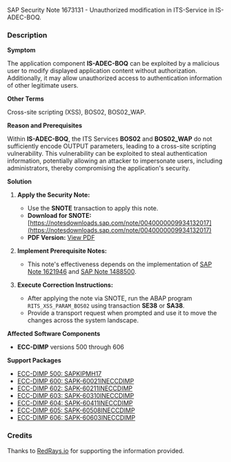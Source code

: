 SAP Security Note 1673131 - Unauthorized modification in ITS-Service in IS-ADEC-BOQ.

### Description

**Symptom**

The application component **IS-ADEC-BOQ** can be exploited by a malicious user to modify displayed application content without authorization. Additionally, it may allow unauthorized access to authentication information of other legitimate users.

**Other Terms**

Cross-site scripting (XSS), BOS02, BOS02_WAP.

**Reason and Prerequisites**

Within **IS-ADEC-BOQ**, the ITS Services **BOS02** and **BOS02_WAP** do not sufficiently encode OUTPUT parameters, leading to a cross-site scripting vulnerability. This vulnerability can be exploited to steal authentication information, potentially allowing an attacker to impersonate users, including administrators, thereby compromising the application's security.

**Solution**

1. **Apply the Security Note:**
   - Use the **SNOTE** transaction to apply this note.
   - **Download for SNOTE:** [https://notesdownloads.sap.com/note/0040000009934132017](https://notesdownloads.sap.com/note/0040000009934132017)
   - **PDF Version:** [View PDF](https://me.sap.com/userapps.support.sap.com/sap/support/sfm/notes/print/0001673131?language=en-US&token=6066284F5AF294DEA9CF292096FAF0FE)

2. **Implement Prerequisite Notes:**
   - This note's effectiveness depends on the implementation of [SAP Note 1621946](https://me.sap.com/notes/1621946) and [SAP Note 1488500](https://me.sap.com/notes/1488500).

3. **Execute Correction Instructions:**
   - After applying the note via SNOTE, run the ABAP program `RITS_XSS_PARAM_BOS02` using transaction **SE38** or **SA38**.
   - Provide a transport request when prompted and use it to move the changes across the system landscape.

**Affected Software Components**

- **ECC-DIMP** versions 500 through 606

**Support Packages**

- [ECC-DIMP 500: SAPKIPMH17](https://me.sap.com/supportpackage/SAPKIPMH17)
- [ECC-DIMP 600: SAPK-60021INECCDIMP](https://me.sap.com/supportpackage/SAPK-60021INECCDIMP)
- [ECC-DIMP 602: SAPK-60211INECCDIMP](https://me.sap.com/supportpackage/SAPK-60211INECCDIMP)
- [ECC-DIMP 603: SAPK-60310INECCDIMP](https://me.sap.com/supportpackage/SAPK-60310INECCDIMP)
- [ECC-DIMP 604: SAPK-60411INECCDIMP](https://me.sap.com/supportpackage/SAPK-60411INECCDIMP)
- [ECC-DIMP 605: SAPK-60508INECCDIMP](https://me.sap.com/supportpackage/SAPK-60508INECCDIMP)
- [ECC-DIMP 606: SAPK-60603INECCDIMP](https://me.sap.com/supportpackage/SAPK-60603INECCDIMP)

### Credits

Thanks to [RedRays.io](https://redrays.io) for supporting the information provided.